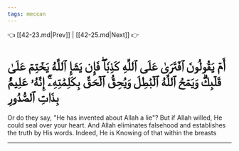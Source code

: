 ```yaml
---
tags: meccan
---
```


👈 [[42-23.md|Prev]] | [[42-25.md|Next]] 👉

# أَمۡ يَقُولُونَ ٱفۡتَرَىٰ عَلَى ٱللَّهِ كَذِبٗاۖ فَإِن يَشَإِ ٱللَّهُ يَخۡتِمۡ عَلَىٰ قَلۡبِكَۗ وَيَمۡحُ ٱللَّهُ ٱلۡبَٰطِلَ وَيُحِقُّ ٱلۡحَقَّ بِكَلِمَٰتِهِۦٓۚ إِنَّهُۥ عَلِيمُۢ بِذَاتِ ٱلصُّدُورِ

Or do they say, "He has invented about Allah a lie"? But if Allah willed, He could seal over your heart. And Allah eliminates falsehood and establishes the truth by His words. Indeed, He is Knowing of that within the breasts

---

